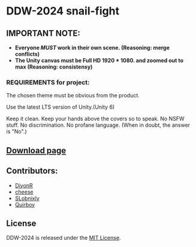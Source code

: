 # DDW-2024  snail-fight

## IMPORTANT NOTE:
- **Everyone *MUST* work in their own scene. (Reasoning: merge conflicts)**
- **The Unity canvas must be Full HD 1920 * 1080. and zoomed out to max (Reasoning: consistensy)**

### REQUIREMENTS for project: 

The chosen theme must be obvious from the product. 

Use the latest LTS version of Unity.(Unity 6)

Keep it clean. Keep your hands above the covers so to speak. 
No NSFW stuff. No discrimination. No profane language. 
(When in doubt, the answer is "No".)


## [Download page](https://github.com/DeanLemans/DDW-2024/releases)

## Contributors:
- [DiyonR](https://github.com/DiyonR)
- [cheese](https://github.com/DeanLemans)
- [SLobnixly](https://github.com/SLobnixly)
- [Quirboy](https://github.com/Quirboy)


## License

DDW-2024 is released under the [MIT License](https://opensource.org/license/mit).

